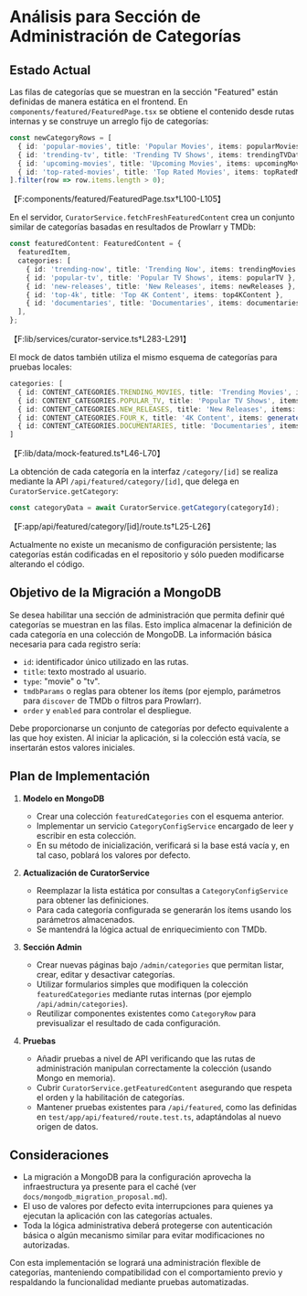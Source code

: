 # Análisis para Sección de Administración de Categorías

## Estado Actual

Las filas de categorías que se muestran en la sección "Featured" están definidas de manera estática en el frontend. En `components/featured/FeaturedPage.tsx` se obtiene el contenido desde rutas internas y se construye un arreglo fijo de categorías:

```typescript
const newCategoryRows = [
  { id: 'popular-movies', title: 'Popular Movies', items: popularMoviesData?.slice(0, 10) || [] },
  { id: 'trending-tv', title: 'Trending TV Shows', items: trendingTVData?.slice(0, 10) || [] },
  { id: 'upcoming-movies', title: 'Upcoming Movies', items: upcomingMoviesData?.slice(0, 10) || [] },
  { id: 'top-rated-movies', title: 'Top Rated Movies', items: topRatedMoviesData?.slice(0, 10) || [] },
].filter(row => row.items.length > 0);
```
【F:components/featured/FeaturedPage.tsx†L100-L105】

En el servidor, `CuratorService.fetchFreshFeaturedContent` crea un conjunto similar de categorías basadas en resultados de Prowlarr y TMDb:

```typescript
const featuredContent: FeaturedContent = {
  featuredItem,
  categories: [
    { id: 'trending-now', title: 'Trending Now', items: trendingMovies },
    { id: 'popular-tv', title: 'Popular TV Shows', items: popularTV },
    { id: 'new-releases', title: 'New Releases', items: newReleases },
    { id: 'top-4k', title: 'Top 4K Content', items: top4KContent },
    { id: 'documentaries', title: 'Documentaries', items: documentaries },
  ],
};
```
【F:lib/services/curator-service.ts†L283-L291】

El mock de datos también utiliza el mismo esquema de categorías para pruebas locales:

```typescript
categories: [
  { id: CONTENT_CATEGORIES.TRENDING_MOVIES, title: 'Trending Movies', items: generateMockMovies(10, 'trending') },
  { id: CONTENT_CATEGORIES.POPULAR_TV, title: 'Popular TV Shows', items: generateMockTVShows(10, 'popular') },
  { id: CONTENT_CATEGORIES.NEW_RELEASES, title: 'New Releases', items: generateMockMovies(10, 'new') },
  { id: CONTENT_CATEGORIES.FOUR_K, title: '4K Content', items: generateMockMovies(10, '4k') },
  { id: CONTENT_CATEGORIES.DOCUMENTARIES, title: 'Documentaries', items: generateMockDocumentaries(10) }
]
```
【F:lib/data/mock-featured.ts†L46-L70】

La obtención de cada categoría en la interfaz `/category/[id]` se realiza mediante la API `/api/featured/category/[id]`, que delega en `CuratorService.getCategory`:

```typescript
const categoryData = await CuratorService.getCategory(categoryId);
```
【F:app/api/featured/category/[id]/route.ts†L25-L26】

Actualmente no existe un mecanismo de configuración persistente; las categorías están codificadas en el repositorio y sólo pueden modificarse alterando el código.

## Objetivo de la Migración a MongoDB

Se desea habilitar una sección de administración que permita definir qué categorías se muestran en las filas. Esto implica almacenar la definición de cada categoría en una colección de MongoDB. La información básica necesaria para cada registro sería:

- `id`: identificador único utilizado en las rutas.
- `title`: texto mostrado al usuario.
- `type`: "movie" o "tv".
- `tmdbParams` o reglas para obtener los ítems (por ejemplo, parámetros para `discover` de TMDb o filtros para Prowlarr).
- `order` y `enabled` para controlar el despliegue.

Debe proporcionarse un conjunto de categorías por defecto equivalente a las que hoy existen. Al iniciar la aplicación, si la colección está vacía, se insertarán estos valores iniciales.

## Plan de Implementación

1. **Modelo en MongoDB**
   - Crear una colección `featuredCategories` con el esquema anterior.
   - Implementar un servicio `CategoryConfigService` encargado de leer y escribir en esta colección.
   - En su método de inicialización, verificará si la base está vacía y, en tal caso, poblará los valores por defecto.

2. **Actualización de CuratorService**
   - Reemplazar la lista estática por consultas a `CategoryConfigService` para obtener las definiciones.
   - Para cada categoría configurada se generarán los ítems usando los parámetros almacenados.
   - Se mantendrá la lógica actual de enriquecimiento con TMDb.

3. **Sección Admin**
   - Crear nuevas páginas bajo `/admin/categories` que permitan listar, crear, editar y desactivar categorías.
   - Utilizar formularios simples que modifiquen la colección `featuredCategories` mediante rutas internas (por ejemplo `/api/admin/categories`).
   - Reutilizar componentes existentes como `CategoryRow` para previsualizar el resultado de cada configuración.

4. **Pruebas**
   - Añadir pruebas a nivel de API verificando que las rutas de administración manipulan correctamente la colección (usando Mongo en memoria).
   - Cubrir `CuratorService.getFeaturedContent` asegurando que respeta el orden y la habilitación de categorías.
   - Mantener pruebas existentes para `/api/featured`, como las definidas en `test/app/api/featured/route.test.ts`, adaptándolas al nuevo origen de datos.

## Consideraciones

- La migración a MongoDB para la configuración aprovecha la infraestructura ya presente para el caché (ver `docs/mongodb_migration_proposal.md`).
- El uso de valores por defecto evita interrupciones para quienes ya ejecutan la aplicación con las categorías actuales.
- Toda la lógica administrativa deberá protegerse con autenticación básica o algún mecanismo similar para evitar modificaciones no autorizadas.

Con esta implementación se logrará una administración flexible de categorías, manteniendo compatibilidad con el comportamiento previo y respaldando la funcionalidad mediante pruebas automatizadas.
